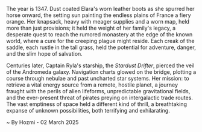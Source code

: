 
The year is 1347.  Dust coated Elara's worn leather boots as she spurred her horse onward, the setting sun painting the endless plains of France a fiery orange.  Her knapsack, heavy with meager supplies and a worn map, held more than just provisions; it held the weight of her family's legacy, a desperate quest to reach the rumored monastery at the edge of the known world, where a cure for the creeping plague might reside.  Each creak of the saddle, each rustle in the tall grass, held the potential for adventure, danger, and the slim hope of salvation.

Centuries later, Captain Ryla's starship, the *Stardust Drifter*, pierced the veil of the Andromeda galaxy.  Navigation charts glowed on the bridge, plotting a course through nebulae and past uncharted star systems.  Her mission: to retrieve a vital energy source from a remote, hostile planet, a journey fraught with the perils of alien lifeforms, unpredictable gravitational fields, and the ever-present threat of pirates preying on intergalactic trade routes.  The vast emptiness of space held a different kind of thrill, a breathtaking expanse of unknown possibilities, both terrifying and exhilarating.

~ By Hozmi - 02 March 2025
